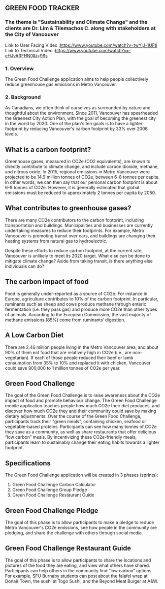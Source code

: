 ## GREEN FOOD TRACKER

### The theme is "Sustainability and Climate Change" and the clients are Dr. Lim & Tilemachos C. along with stakeholders at the City of Vancouver

Link to User Facing Video :https://www.youtube.com/watch?v=twYjJ-1UFtI
Link to Technical Video :https://www.youtube.com/watch?v=-eHJvARFHN0&t=96s

### 1. Overview
The Green Food Challenge application aims to help people collectively reduce greenhouse
gas emissions in Metro Vancouver.
### 2. Background
As Canadians, we often think of ourselves as surrounded by nature and thoughtful about
the environment. Since 2011, Vancouver has spearheaded the Greenest City Action Plan, with the goal of becoming the greenest city in the world by 2020. One of the plan's ten goals is to have a lighter footprint by reducing Vancouver's carbon
footprint by 33% over 2006 levels.

## What is a carbon footprint?
Greenhouse gases, measured in CO2e (CO2 equivalents), are known to directly contribute
to climate change, and include carbon dioxide, methane, and nitrous oxide. In 2015,
regional emissions in Metro Vancouver were projected to be 14.9 million tonnes of CO2e,
between 6-8 tonnes per capita. In other words, we can then say that our personal carbon
footprint is about 6-8 tonnes of CO2e. However, it is generally estimated that global
emissions must be reduced to approximately 2 tonnes per capita by 2050.

## What contributes to greenhouse gases?
There are many CO2e contributors to the carbon footprint, including transportation and
buildings. Municipalities and businesses are currently
undertaking measures to reduce their footprints. For example, Metro Vancouver is promoting transit
over cars, and buildings are changing their heating systems from natural gas
to hydroelectric.

Despite these efforts to reduce carbon footprint, at the current rate, Vancouver is unlikely
to meet its 2020 target. What else can be done to mitigate climate change? Aside from taking transit,
is there anything else individuals can do?

## The carbon impact of food
Food is generally under-reported as a source of CO2e. For instance in Europe, agriculture
contributes to 10% of the carbon footprint. In particular, ruminants such as sheep and
cows produce methane through enteric fermentation (i.e. they pass gas) and produce more
CO2e than other types of animals. According to the European Commission, the vast
majority of methane emissions (85%) come from ruminants’ digestion.

## A Low Carbon Diet
There are 2.46 million people living in the Metro Vancouver area, and about 90% of them
eat food that are relatively high in CO2e (i.e., are non-vegetarian). If each of those people
reduced their beef or lamb consumption from 35% to 10% and replaced it with chicken, Vancouver
could save 900,000 to 1 million tonnes of CO2e per year.

## Green Food Challenge
The goal of the Green Food Challenge is to raise awareness about the CO2e impact of food and promote behaviour change.
The Green Food Challenge mobile application teaches people how much CO2e their diet produces,
and discover how much CO2e they and their community could save by making dietary adjustments.
Over the course of the Green Food Challenge, participants track their "green meals",
containing chicken, seafood or vegetable-based proteins. Participants can see how many
tonnes of CO2e they save as a community, as well as share restaurants that offer
delicious “low carbon” meals. By incentivizing these CO2e-friendly meals,
participants learn to sustainably change their eating habits towards a lighter footprint.

## Specifications
The Green Food Challenge application will be created in 3 phases (sprints):
1. Green Food Challenge Carbon Calculator
2. Green Food Challenge Group Pledge
3. Green Food Challenge Restaurant Guide

## Green Food Challenge Pledge
The goal of this phase is to allow participants to make a pledge to reduce Metro Vancouver's CO2e emissions,
see how people in the community are pledging, and share the challenge with others through social media.

## Green Food Challenge Restaurant Guide
The goal of this phase is to allow participants to share the locations and pictures of the food they are eating,
and view what others have shared. Participants can help others in the community find “low
carbon” options. For example, SFU Burnaby students can post about the falafel wrap at Donair
Town, the sushi at Togo Sushi, and the Beyond Meat Burger at A&W.

